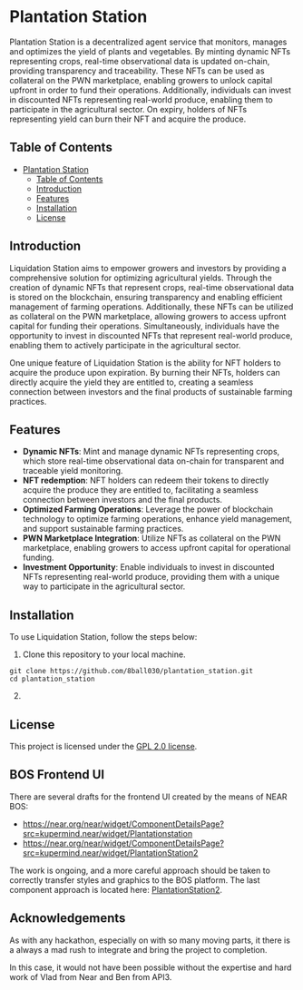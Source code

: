 # Plantation Station

Plantation Station is a decentralized agent service that monitors, manages and optimizes the yield of plants and vegetables. By minting dynamic NFTs representing crops, real-time observational data is updated on-chain, providing transparency and traceability. These NFTs can be used as collateral on the PWN marketplace, enabling growers to unlock capital upfront in order to fund their operations. Additionally, individuals can invest in discounted NFTs representing real-world produce, enabling them to participate in the agricultural sector. On expiry, holders of NFTs representing yield can burn their NFT and acquire the produce. 

## Table of Contents

- [Plantation Station](#plantation-station)
  - [Table of Contents](#table-of-contents)
  - [Introduction](#introduction)
  - [Features](#features)
  - [Installation](#installation)
  - [License](#license)

## Introduction

Liquidation Station aims to empower growers and investors by providing a comprehensive solution for optimizing agricultural yields. Through the creation of dynamic NFTs that represent crops, real-time observational data is stored on the blockchain, ensuring transparency and enabling efficient management of farming operations. Additionally, these NFTs can be utilized as collateral on the PWN marketplace, allowing growers to access upfront capital for funding their operations. Simultaneously, individuals have the opportunity to invest in discounted NFTs that represent real-world produce, enabling them to actively participate in the agricultural sector.

One unique feature of Liquidation Station is the ability for NFT holders to acquire the produce upon expiration. By burning their NFTs, holders can directly acquire the yield they are entitled to, creating a seamless connection between investors and the final products of sustainable farming practices.

## Features

- **Dynamic NFTs**: Mint and manage dynamic NFTs representing crops, which store real-time observational data on-chain for transparent and traceable yield monitoring.
- **NFT redemption**: NFT holders can redeem their tokens to directly acquire the produce they are entitled to, facilitating a seamless connection between investors and the final products.
- **Optimized Farming Operations**: Leverage the power of blockchain technology to optimize farming operations, enhance yield management, and support sustainable farming practices.
-  **PWN Marketplace Integration**: Utilize NFTs as collateral on the PWN marketplace, enabling growers to access upfront capital for operational funding.
- **Investment Opportunity**: Enable individuals to invest in discounted NFTs representing real-world produce, providing them with a unique way to participate in the agricultural sector.

## Installation

To use Liquidation Station, follow the steps below:

1. Clone this repository to your local machine.

```shell
git clone https://github.com/8ball030/plantation_station.git
cd plantation_station
```

2. 


## License

This project is licensed under the [GPL 2.0 license](./LICENSE).

## BOS Frontend UI
There are several drafts for the frontend UI created by the means of NEAR BOS:
- https://near.org/near/widget/ComponentDetailsPage?src=kupermind.near/widget/Plantationstation
- https://near.org/near/widget/ComponentDetailsPage?src=kupermind.near/widget/PlantationStation2

The work is ongoing, and a more careful approach should be taken to correctly transfer styles and graphics to the BOS platform.
The last component approach is located here: [PlantationStation2](https://github.com/8ball030/plantation_station/blob/main/bos/PlantationStation2.tsx).

## Acknowledgements
As with any hackathon, especially on with so many moving parts, it there is a always a mad rush to integrate and bring the project to completion.

In this case, it would not have been possible without the expertise and hard work of Vlad from Near and Ben from API3.
